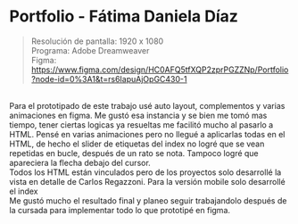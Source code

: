 # Portfolio - Fátima Daniela Díaz
> Resolución de pantalla: 1920 x 1080
> <br/>
> Programa: Adobe Dreamweaver
> <br/>
> Figma: https://www.figma.com/design/HC0AFQ5tfXQP2zprPGZZNp/Portfolio?node-id=0%3A1&t=rs6IapuAjOpGC430-1
<br/>
Para el prototipado de este trabajo usé auto layout, complementos y varias animaciones en figma. Me gustó esa instancia y se bien me tomó mas tiempo, tener ciertas logicas ya resueltas me facilitó mucho al pasarlo a HTML. Pensé en varias animaciones pero no llegué a aplicarlas todas en el HTML, de hecho el slider de etiquetas del index no logré que se vean repetidas en bucle, después de un rato se nota. Tampoco logré que apareciera la flecha debajo del cursor.
<br/>
Todos los HTML están vinculados pero de los proyectos solo desarrollé la vista en detalle de Carlos Regazzoni. Para la versión mobile solo desarrollé el index
<br/>
Me gustó mucho el resultado final y planeo seguir trabajandolo después de la cursada para implementar todo lo que prototipé en figma.
